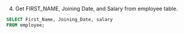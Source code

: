 4.  Get FIRST_NAME, Joining Date, and Salary from employee table.

```sql
SELECT First_Name, Joining_Date, salary 
FROM employee;
```
